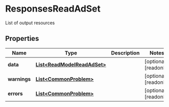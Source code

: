 

# ResponsesReadAdSet

List of output resources

## Properties

| Name | Type | Description | Notes |
|------------ | ------------- | ------------- | -------------|
|**data** | [**List&lt;ReadModelReadAdSet&gt;**](ReadModelReadAdSet.md) |  |  [optional] [readonly] |
|**warnings** | [**List&lt;CommonProblem&gt;**](CommonProblem.md) |  |  [optional] [readonly] |
|**errors** | [**List&lt;CommonProblem&gt;**](CommonProblem.md) |  |  [optional] [readonly] |



